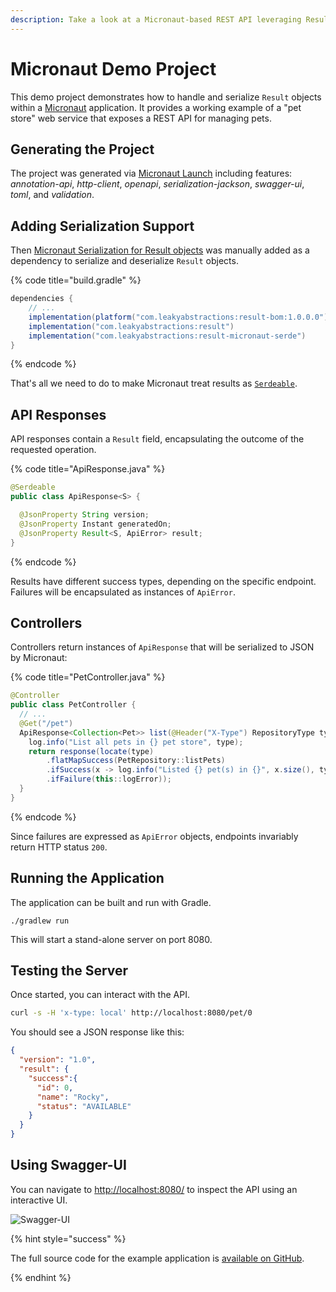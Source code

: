```yaml
---
description: Take a look at a Micronaut-based REST API leveraging Result objects
---
```


# Micronaut Demo Project

This demo project demonstrates how to handle and serialize `Result` objects within a [Micronaut][MICRONAUT] application.
It provides a working example of a "pet store" web service that exposes a REST API for managing pets.


## Generating the Project

The project was generated via [Micronaut Launch][MICRONAUT_LAUNCH] including features: *annotation-api*, *http-client*,
*openapi*, *serialization-jackson*, *swagger-ui*, *toml*, and *validation*.


## Adding Serialization Support

Then [Micronaut Serialization for Result objects](../../add-ons/micronaut.md) was manually added as a dependency to
serialize and deserialize `Result` objects.

{% code title="build.gradle" %}
```groovy
dependencies {
    // ...
    implementation(platform("com.leakyabstractions:result-bom:1.0.0.0"))
    implementation("com.leakyabstractions:result")
    implementation("com.leakyabstractions:result-micronaut-serde")
}
```
{% endcode %}

That's all we need to do to make Micronaut treat results as [`Serdeable`][SERDEABLE].


## API Responses

API responses contain a `Result` field, encapsulating the outcome of the requested operation.

{% code title="ApiResponse.java" %}
```java
@Serdeable
public class ApiResponse<S> {

  @JsonProperty String version;
  @JsonProperty Instant generatedOn;
  @JsonProperty Result<S, ApiError> result;
}
```
{% endcode %}

Results have different success types, depending on the specific endpoint. Failures will be encapsulated as instances of
`ApiError`.


## Controllers

Controllers return instances of `ApiResponse` that will be serialized to JSON by Micronaut:

{% code title="PetController.java" %}
```java
@Controller
public class PetController {
  // ...
  @Get("/pet")
  ApiResponse<Collection<Pet>> list(@Header("X-Type") RepositoryType type) {
    log.info("List all pets in {} pet store", type);
    return response(locate(type)
        .flatMapSuccess(PetRepository::listPets)
        .ifSuccess(x -> log.info("Listed {} pet(s) in {}", x.size(), type))
        .ifFailure(this::logError));
  }
}
```
{% endcode %}

Since failures are expressed as `ApiError` objects, endpoints invariably return HTTP status `200`.


## Running the Application

The application can be built and run with Gradle.

```
./gradlew run
```

This will start a stand-alone server on port 8080.


## Testing the Server

Once started, you can interact with the API.

```bash
curl -s -H 'x-type: local' http://localhost:8080/pet/0
```

You should see a JSON response like this:

```json
{
  "version": "1.0",
  "result": {
    "success":{
      "id": 0,
      "name": "Rocky",
      "status": "AVAILABLE"
    }
  }
}
```


## Using Swagger-UI

You can navigate to <http://localhost:8080/> to inspect the API using an interactive UI.

![Swagger-UI](https://dev.leakyabstractions.com/result-example-micronaut/swagger-ui.png)

{% hint style="success" %}

The full source code for the example application is [available on GitHub][SOURCE_CODE].

{% endhint %}


[MICRONAUT]:                    https://micronaut.io/
[MICRONAUT_LAUNCH]:             https://launch.micronaut.io
[SERDEABLE]:                    https://javadoc.io/doc/io.micronaut.serde/micronaut-serde-api/latest/io/micronaut/serde/annotation/Serdeable.html
[SOURCE_CODE]:                  https://github.com/LeakyAbstractions/result-example-micronaut
